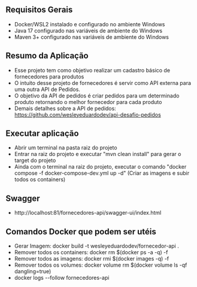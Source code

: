 
## Requisitos Gerais
- Docker/WSL2 instalado e configurado no ambiente Windows
- Java 17 configurado nas variáveis de ambiente do Windows
- Maven 3+ configurado nas variáveis de ambiente do Windows

## Resumo da Aplicação
- Esse projeto tem como objetivo realizar um cadastro básico de fornecedores para produtos
- O intuito desse projeto de fornecedores é servir como API externa para uma outra API de Pedidos.
- O objetivo da API de pedidos é criar pedidos para um determinado produto retornando o melhor fornecedor para cada produto
- Demais detalhes sobre a API de pedidos: https://github.com/wesleyeduardodev/api-desafio-pedidos

## Executar aplicação
- Abrir um terminal na pasta raiz do projeto
- Entrar na raiz do projeto e executar "mvn clean install" para gerar o target do projeto
- Ainda com o terminal na raiz do projeto, executar o comando "docker compose -f docker-compose-dev.yml up -d" (Criar as imagens e subir todos os containers)

## Swagger
- http://localhost:81/fornecedores-api/swagger-ui/index.html

## Comandos Docker que podem ser utéis

- Gerar Imagem: docker build -t wesleyeduardodev/fornecedor-api .
- Remover todos os containers: docker rm $(docker ps -a -q) -f
- Remover todos as imagens: docker rmi $(docker images -q) -f
- Remover todos os volumes: docker volume rm $(docker volume ls -qf dangling=true)
- docker logs --follow fornecedores-api
